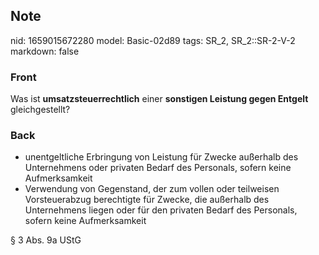 ## Note
nid: 1659015672280
model: Basic-02d89
tags: SR_2, SR_2::SR-2-V-2
markdown: false

### Front
Was ist <b>umsatzsteuerrechtlich</b> einer <b>sonstigen Leistung
gegen Entgelt</b> gleichgestellt?

### Back
<ul>
  <li>unentgeltliche Erbringung von Leistung für Zwecke außerhalb
  des Unternehmens oder privaten Bedarf des Personals, sofern keine
  Aufmerksamkeit
  <li>Verwendung von Gegenstand, der zum vollen oder teilweisen
  Vorsteuerabzug berechtigte für Zwecke, die außerhalb des
  Unternehmens liegen oder für den privaten Bedarf des Personals,
  sofern keine Aufmerksamkeit
</ul>§ 3 Abs. 9a UStG
